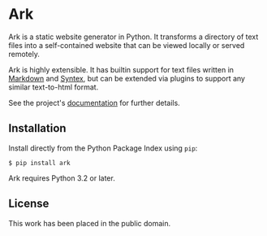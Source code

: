 
Ark
===

Ark is a static website generator in Python. It transforms a directory of text files into a self-contained website that can be viewed locally or served remotely.

Ark is highly extensible. It has builtin support for text files written in [Markdown][] and [Syntex][], but can be extended via plugins to support any similar text-to-html format.

[Markdown]: http://daringfireball.net/projects/markdown/
[Syntex]: https://github.com/dmulholland/syntex

See the project's [documentation](http://pythonhosted.org/ark/) for further details.


Installation
------------

Install directly from the Python Package Index using `pip`:

    $ pip install ark

Ark requires Python 3.2 or later.


License
-------

This work has been placed in the public domain.
